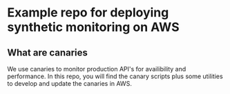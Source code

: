 # Example repo for deploying synthetic monitoring on AWS

## What are canaries
We use canaries to monitor production API's for availibility and performance. In this repo, you will find the canary scripts plus some utilities to develop and update the canaries in AWS.

